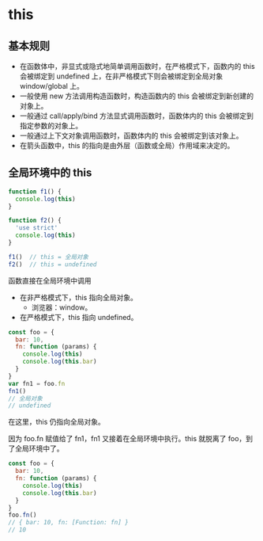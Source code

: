 # this

## 基本规则

* 在函数体中，非显式或隐式地简单调用函数时，在严格模式下，函数内的 this 会被绑定到 undefined 上，在非严格模式下则会被绑定到全局对象 window/global 上。
* 一般使用 new 方法调用构造函数时，构造函数内的 this 会被绑定到新创建的对象上。
* 一般通过 call/apply/bind 方法显式调用函数时，函数体内的 this 会被绑定到指定参数的对象上。
* 一般通过上下文对象调用函数时，函数体内的 this 会被绑定到该对象上。
* 在箭头函数中，this 的指向是由外层（函数或全局）作用域来决定的。

## 全局环境中的 this

```javascript
function f1() {
  console.log(this)
}

function f2() {
  'use strict'
  console.log(this)
}

f1()  // this = 全局对象
f2()  // this = undefined
```

函数直接在全局环境中调用

* 在非严格模式下，this 指向全局对象。
  * 浏览器：window。
* 在严格模式下，this 指向 undefined。

```javascript
const foo = {
  bar: 10,
  fn: function (params) {
    console.log(this)
    console.log(this.bar)
  }
}
var fn1 = foo.fn
fn1()
// 全局对象
// undefined
```

在这里，this 仍指向全局对象。

因为 foo.fn 赋值给了 fn1，fn1 又接着在全局环境中执行。this 就脱离了 foo，到了全局环境中了。

```javascript
const foo = {
  bar: 10,
  fn: function (params) {
    console.log(this)
    console.log(this.bar)
  }
}
foo.fn()
// { bar: 10, fn: [Function: fn] }
// 10
```



